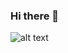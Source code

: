 ### Hi there 👋
![alt text](https://media.giphy.com/media/PIWsogjnvHO8e0J4fs/giphy.gif)
<!--
**ysalihtuncel/ysalihtuncel** is a ✨ _special_ ✨ repository because its `README.md` (this file) appears on your GitHub profile.

